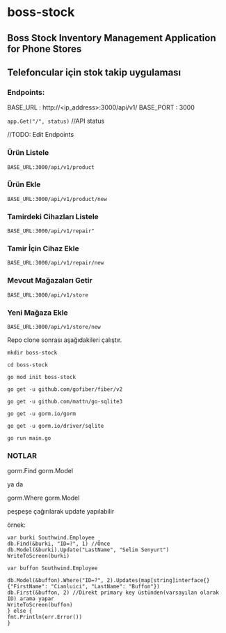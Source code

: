 # boss-stock

## Boss Stock Inventory Management Application for Phone Stores

## Telefoncular için stok takip uygulaması

  

### Endpoints:

BASE_URL : http://<ip_address>:3000/api/v1/
BASE_PORT : 3000

`app.Get("/", status)` //API status

//TODO: Edit Endpoints

### Ürün Listele
`BASE_URL:3000/api/v1/product`
### Ürün Ekle
`BASE_URL:3000/api/v1/product/new`

### Tamirdeki Cihazları Listele
`BASE_URL:3000/api/v1/repair"`
### Tamir İçin Cihaz Ekle
`BASE_URL:3000/api/v1/repair/new`

### Mevcut Mağazaları Getir
`BASE_URL:3000/api/v1/store`
### Yeni Mağaza Ekle
`BASE_URL:3000/api/v1/store/new`
  
  

  

Repo clone sonrası aşağıdakileri çalıştır.

  

`mkdir boss-stock`

`cd boss-stock`

`go mod init boss-stock`

  

`go get -u github.com/gofiber/fiber/v2`

`go get -u github.com/mattn/go-sqlite3`

`go get -u gorm.io/gorm`

`go get -u gorm.io/driver/sqlite`

  

`go run main.go`



### NOTLAR
gorm.Find 
gorm.Model

ya da

gorm.Where
gorm.Model

peşpeşe çağırılarak update yapılabilir

örnek:
```
var burki Southwind.Employee
db.Find(&burki, "ID=?", 1) //Önce
db.Model(&burki).Update("LastName", "Selim Senyurt")
WriteToScreen(burki)
````

```
var buffon Southwind.Employee

db.Model(&buffon).Where("ID=?", 2).Updates(map[string]interface{}{"FirstName": "Cianluici", "LastName": "Buffon"})
db.First(&buffon, 2) //Direkt primary key üstünden(varsayılan olarak ID) arama yapar
WriteToScreen(buffon)
} else {
fmt.Println(err.Error())
}
```




